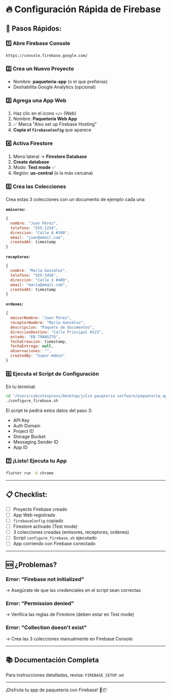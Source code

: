 # 🔥 Configuración Rápida de Firebase

## 🚀 Pasos Rápidos:

### 1️⃣ Abre Firebase Console
```
https://console.firebase.google.com/
```

### 2️⃣ Crea un Nuevo Proyecto
- Nombre: **paqueteria-app** (o el que prefieras)
- Deshabilita Google Analytics (opcional)

### 3️⃣ Agrega una App Web
1. Haz clic en el ícono `</>` (Web)
2. Nombre: **Paquetería Web App**
3. ✅ Marca "Also set up Firebase Hosting"
4. **Copia el `firebaseConfig`** que aparece

### 4️⃣ Activa Firestore
1. Menú lateral → **Firestore Database**
2. **Create database**
3. Modo: **Test mode** ✅
4. Región: **us-central** (o la más cercana)

### 5️⃣ Crea las Colecciones
Crea estas 3 colecciones con un documento de ejemplo cada una:

**`emisores`:**
```javascript
{
  nombre: "Juan Pérez",
  telefono: "555-1234",
  direccion: "Calle A #100",
  email: "juan@email.com",
  createdAt: timestamp
}
```

**`receptores`:**
```javascript
{
  nombre: "María González",
  telefono: "555-3456",
  direccion: "Calle X #400",
  email: "maria@email.com",
  createdAt: timestamp
}
```

**`ordenes`:**
```javascript
{
  emisorNombre: "Juan Pérez",
  receptorNombre: "María González",
  descripcion: "Paquete de documentos",
  direccionDestino: "Calle Principal #123",
  estado: "EN TRANSITO",
  fechaCreacion: timestamp,
  fechaEntrega: null,
  observaciones: "",
  createdBy: "Super-Admin"
}
```

### 6️⃣ Ejecuta el Script de Configuración

En tu terminal:

```bash
cd "/Users/cubcolexpress/Desktop/julio pauqteria sotfware/paqueteria_app"
./configure_firebase.sh
```

El script te pedirá estos datos del paso 3:
- API Key
- Auth Domain
- Project ID
- Storage Bucket
- Messaging Sender ID
- App ID

### 7️⃣ ¡Listo! Ejecuta tu App

```bash
flutter run -d chrome
```

---

## 📋 Checklist:

- [ ] Proyecto Firebase creado
- [ ] App Web registrada
- [ ] `firebaseConfig` copiado
- [ ] Firestore activado (Test mode)
- [ ] 3 colecciones creadas (emisores, receptores, ordenes)
- [ ] Script `configure_firebase.sh` ejecutado
- [ ] App corriendo con Firebase conectado

---

## 🆘 ¿Problemas?

### Error: "Firebase not initialized"
→ Asegúrate de que las credenciales en el script sean correctas

### Error: "Permission denied"
→ Verifica las reglas de Firestore (deben estar en Test mode)

### Error: "Collection doesn't exist"
→ Crea las 3 colecciones manualmente en Firebase Console

---

## 📚 Documentación Completa

Para instrucciones detalladas, revisa: `FIREBASE_SETUP.md`

---

¡Disfruta tu app de paquetería con Firebase! 🚀📦



